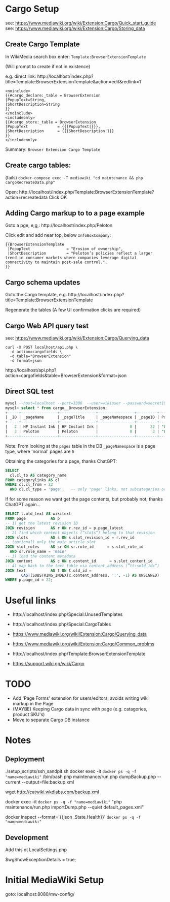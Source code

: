 # Cargo Setup

see: https://www.mediawiki.org/wiki/Extension:Cargo/Quick_start_guide
see: https://www.mediawiki.org/wiki/Extension:Cargo/Storing_data

## Create Cargo Template

In WikiMedia search box enter:    `Template:BrowserExtensionTemplate`

(Will prompt to create if not in existence)


e.g. direct link:       http://localhost/index.php?title=Template:BrowserExtensionTemplate&action=edit&redlink=1

```
<noinclude>
{{#cargo_declare:_table = BrowserExtension
|PopupText=String,
|ShortDescription=String
}}
</noinclude>
<includeonly>
{{#cargo_store:_table = BrowserExtension
|PopupText             = {{{PopupText|}}},
|ShortDescription      = {{{ShortDescription|}}}
}}
</includeonly>
``` 

Summary:    `Browser Extension Cargo Template`

## Create cargo tables:

(fails) `docker-compose exec -T mediawiki "cd maintenance && php cargoRecreateData.php"`

Open: http://localhost/index.php/Template:BrowserExtensionTemplate?action=recreatedata
Click OK



## Adding Cargo markup to to a page example

Goto a pge, e,g,:   http://localhost/index.php/Peloton

Click edit and add near top, below `InfoBoxCompany`:

```
{{BrowserExtensionTemplate
 |PopupText                = "Erosion of ownership",
 |ShortDescription         = "Peloton’s policies reflect a larger trend in consumer markets where companies leverage digital connectivity to maintain post-sale control.",
}}
```

## Cargo schema updates

Goto the Cargo template, e.g. http://localhost/index.php?title=Template:BrowserExtensionTemplate

Regenerate the tables
(A few UI confirmation clicks are required)



## Cargo Web API query test

see:        https://www.mediawiki.org/wiki/Extension:Cargo/Querying_data

```
curl -X POST localhost/api.php \
  -d action=cargofields \
  -d table="BrowserExtension"
  -d format=json
```

http://localhost/api.php?action=cargofields&table=BrowserExtension&format=json


## Direct SQL test

```SQL
mysql --host=localhost --port=3306  --user=wikiuser --password=secret1976 --protocol=TCP  mediawiki
mysql> select * from cargo__BrowserExtension;
+-----+----------------+----------------+----------------+---------+-------------------------------------+-------------------------------------------------------------------------------------------------------------------------------------------------+
| _ID | _pageName      | _pageTitle     | _pageNamespace | _pageID | PopupText                           | ShortDescription                                                                                                                                |
+-----+----------------+----------------+----------------+---------+-------------------------------------+-------------------------------------------------------------------------------------------------------------------------------------------------+
|   2 | HP Instant Ink | HP Instant Ink |              0 |      22 | "Limitation of printer usability",, | "Subscription service for ink/toner cartridges and/or printers allows HP to maintain post-sale control of a product",                           |
|   3 | Peloton        | Peloton        |              0 |       3 | "Erosion of ownership",,            | "Peloton’s policies reflect a larger trend in consumer markets where companies leverage digital connectivity to maintain post-sale control.",   |
+-----+----------------+----------------+----------------+---------+-------------------------------------+-------------------------------------------------------------------------------------------------------------------------------------------------+
```

Note: From looking at the `pages` table in the DB `_pageNamespace` is a page type, where 'normal' pages are `0`

Obtaining the categories for a page, thanks ChatGPT:

```SQL
SELECT
  cl.cl_to AS category_name
FROM categorylinks AS cl
WHERE cl.cl_from = 22
  AND cl.cl_type = 'page';   -- only "page" links, not subcategories or files
```



If for some reason we want get the page contents, but probably not, thanks ChatGPT again...

```SQL
SELECT t.old_text AS wikitext
FROM page           AS p
-- 1) get the latest revision ID
JOIN revision       AS r ON r.rev_id = p.page_latest
-- 2) find which content objects (“slots”) belong to that revision
JOIN slots          AS s ON s.slot_revision_id = r.rev_id
-- (optional) only the main article slot
JOIN slot_roles     AS sr ON sr.role_id      = s.slot_role_id
  AND sr.role_name = 'main'
-- 3) load the content metadata
JOIN content        AS c ON c.content_id      = s.slot_content_id
-- 4) map back to the text table via content_address (“tt:<old_id>”)
JOIN text           AS t ON t.old_id =
       CAST(SUBSTRING_INDEX(c.content_address, ':', -1) AS UNSIGNED)
WHERE p.page_id = 22;

```

# Useful links

- http://localhost/index.php/Special:UnusedTemplates
- http://localhost/index.php/Special:CargoTables

- https://www.mediawiki.org/wiki/Extension:Cargo/Querying_data
- https://www.mediawiki.org/wiki/Extension:Cargo/Common_problms

- http://localhost/index.php/Template:BrowserExtensionTemplate
- https://support.wiki.gg/wiki/Cargo


# TODO
- Add 'Page Forms' extension for users/editors, avoids writing wiki markup in the Page
- (MAYBE) Keeping Cargo data in sync with page (e.g. catagories, product SKU's)
- Move to separate Cargo DB instance 


# Notes

## Deployment
./setup_scripts/ssh_sandpit.sh
docker exec -it `docker ps -q -f "name=mediawiki"` /bin/bash
php maintenance/run.php dumpBackup.php --current --output=file:backup.xml

wget http://catwiki.wkdlabs.com/backup.xml

docker exec -it `docker ps -q -f "name=mediawiki"` "php maintenance/run.php importDump.php --quiet default_pages.xml"

docker inspect --format='{{json .State.Health}}' `docker ps -q -f "name=mediawiki"`

## Development

Add this ot LocalSettings.php

$wgShowExceptionDetails = true;



# Initial MediaWiki Setup

goto:   localhost:8080/mw-config/
